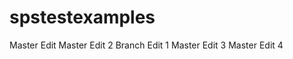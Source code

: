 spstestexamples
===============
Master Edit
Master Edit 2
Branch Edit 1
Master Edit 3
Master Edit 4
